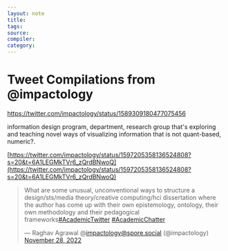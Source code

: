 ```yaml
---
layout: note
title:
tags: 
source:
compiler:
category:
---
```


# Tweet Compilations from @impactology

https://twitter.com/impactology/status/1589309180477075456

information design program, department, research group that's exploring and teaching novel ways of visualizing information that is not quant-based, numeric?. 

 [https://twitter.com/impactology/status/1597205358136524808?s=20&t=6A1LEGMkTVr6_zQrdBNwoQ](https://twitter.com/impactology/status/1597205358136524808?s=20&t=6A1LEGMkTVr6_zQrdBNwoQ)

>
>
> What are some unusual, unconventional ways to structure a design/sts/media theory/creative computing/hci dissertation where the author has come up with their own epistemology, ontology, their own methodology and their pedagogical frameworks[#AcademicTwitter](https://twitter.com/hashtag/AcademicTwitter?src=hash&ref_src=twsrc%5Etfw) [#AcademicChatter](https://twitter.com/hashtag/AcademicChatter?src=hash&ref_src=twsrc%5Etfw)
>
> — Raghav Agrawal @impactology@spore.social (@impactology) [November 28, 2022](https://twitter.com/impactology/status/1597205358136524808?ref_src=twsrc%5Etfw)